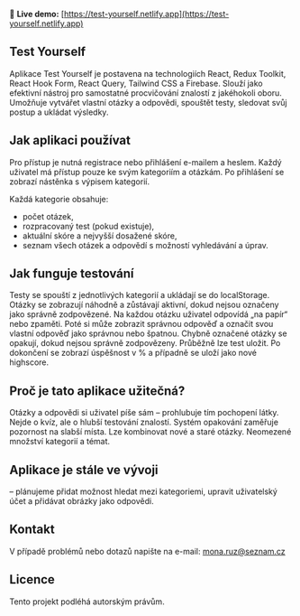 🔗 **Live demo:** [https://test-yourself.netlify.app](https://test-yourself.netlify.app)

Test Yourself
-------------
Aplikace Test Yourself je postavena na technologiích React, Redux Toolkit, React Hook Form, React Query, Tailwind CSS a Firebase. Slouží jako efektivní nástroj pro samostatné procvičování znalostí z jakéhokoli oboru. Umožňuje vytvářet vlastní otázky a odpovědi, spouštět testy, sledovat svůj postup a ukládat výsledky.

Jak aplikaci používat
---------------------
Pro přístup je nutná registrace nebo přihlášení e-mailem a heslem.
Každý uživatel má přístup pouze ke svým kategoriím a otázkám.
Po přihlášení se zobrazí nástěnka s výpisem kategorií.

Každá kategorie obsahuje:
* počet otázek,
* rozpracovaný test (pokud existuje),
* aktuální skóre a nejvyšší dosažené skóre,
* seznam všech otázek a odpovědí s možností vyhledávání a úprav.

Jak funguje testování
---------------------
Testy se spouští z jednotlivých kategorií a ukládají se do localStorage.
Otázky se zobrazují náhodně a zůstávají aktivní, dokud nejsou označeny jako správně zodpovězené.
Na každou otázku uživatel odpovídá „na papír“ nebo zpaměti.
Poté si může zobrazit správnou odpověď a označit svou vlastní odpověď jako správnou nebo špatnou.
Chybně označené otázky se opakují, dokud nejsou správně zodpovězeny.
Průběžně lze test uložit.
Po dokončení se zobrazí úspěšnost v % a případně se uloží jako nové highscore.

Proč je tato aplikace užitečná?
------------------------------
Otázky a odpovědi si uživatel píše sám – prohlubuje tím pochopení látky.
Nejde o kvíz, ale o hlubší testování znalostí.
Systém opakování zaměřuje pozornost na slabší místa.
Lze kombinovat nové a staré otázky.
Neomezené množství kategorií a témat.

Aplikace je stále ve vývoji
---------------------------
– plánujeme přidat možnost hledat mezi kategoriemi, upravit uživatelský účet a přidávat obrázky jako odpovědi.

Kontakt
----------
V případě problémů nebo dotazů napište na e-mail: mona.ruz@seznam.cz

Licence
-------
Tento projekt podléhá autorským právům.
